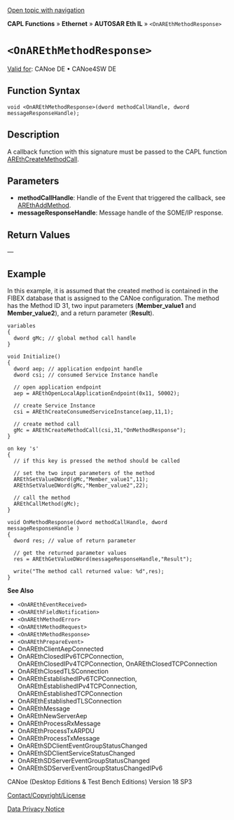 [Open topic with navigation](../../../../../../CANoeDEFamily.htm#Topics/CAPLFunctions/IP/AUTOSARethIL/Functions/CAPLfunctionOnAREthMethodResponse.md)

**CAPL Functions** » **Ethernet** » **AUTOSAR Eth IL** » `<OnAREthMethodResponse>`

# `<OnAREthMethodResponse>`

[Valid for](../../../../Shared/FeatureAvailability.md): CANoe DE • CANoe4SW DE

## Function Syntax

```plaintext
void <OnAREthMethodResponse>(dword methodCallHandle, dword messageResponseHandle);
```

## Description

A callback function with this signature must be passed to the CAPL function [AREthCreateMethodCall](CAPLfunctionAREthCreateMethodCall.md).

## Parameters

- **methodCallHandle**: Handle of the Event that triggered the callback, see [AREthAddMethod](CAPLfunctionAREthAddMethod.md).
- **messageResponseHandle**: Message handle of the SOME/IP response.

## Return Values

—

## Example

In this example, it is assumed that the created method is contained in the FIBEX database that is assigned to the CANoe configuration. The method has the Method ID 31, two input parameters (**Member_value1** and **Member_value2**), and a return parameter (**Result**).

```plaintext
variables
{
  dword gMc; // global method call handle
}

void Initialize()
{
  dword aep; // application endpoint handle
  dword csi; // consumed Service Instance handle

  // open application endpoint
  aep = AREthOpenLocalApplicationEndpoint(0x11, 50002);

  // create Service Instance
  csi = AREthCreateConsumedServiceInstance(aep,11,1);

  // create method call
  gMc = AREthCreateMethodCall(csi,31,"OnMethodResponse");
}

on key 's'
{
  // if this key is pressed the method should be called

  // set the two input parameters of the method
  AREthSetValueDWord(gMc,"Member_value1",11);
  AREthSetValueDWord(gMc,"Member_value2",22);

  // call the method
  AREthCallMethod(gMc);
}

void OnMethodResponse(dword methodCallHandle, dword messageResponseHandle )
{
  dword res; // value of return parameter

  // get the returned parameter values
  res = AREthGetValueDWord(messageResponseHandle,"Result");

  write("The method call returned value: %d",res);
}
```

**See Also**

- `<OnAREthEventReceived>`
- `<OnAREthFieldNotification>`
- `<OnAREthMethodError>`
- `<OnAREthMethodRequest>`
- `<OnAREthMethodResponse>`
- `<OnAREthPrepareEvent>`
- OnAREthClientAepConnected
- OnAREthClosedIPv6TCPConnection, OnAREthClosedIPv4TCPConnection, OnAREthClosedTCPConnection
- OnAREthClosedTLSConnection
- OnAREthEstablishedIPv6TCPConnection, OnAREthEstablishedIPv4TCPConnection, OnAREthEstablishedTCPConnection
- OnAREthEstablishedTLSConnection
- OnAREthMessage
- OnAREthNewServerAep
- OnAREthProcessRxMessage
- OnAREthProcessTxARPDU
- OnAREthProcessTxMessage
- OnAREthSDClientEventGroupStatusChanged
- OnAREthSDClientServiceStatusChanged
- OnAREthSDServerEventGroupStatusChanged
- OnAREthSDServerEventGroupStatusChangedIPv6

CANoe (Desktop Editions & Test Bench Editions) Version 18 SP3

[Contact/Copyright/License](../../../../Shared/ContactCopyrightLicense.md)

[Data Privacy Notice](https://www.vector.com/int/en/company/get-info/privacy-policy/)
